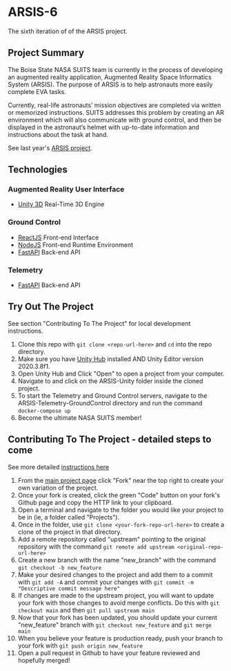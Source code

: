 # ARSIS-6
The sixth iteration of of the ARSIS project.

## Project Summary

The Boise State NASA SUITS team is currently in the process of developing an augmented 
reality application, Augmented Reality Space Informatics System (ARSIS). The purpose of 
ARSIS is to help astronauts more easily complete EVA tasks.

Currently, real-life astronauts’ mission objectives are completed via written or 
memorized instructions. SUITS addresses this problem by creating an AR environment which 
will also communicate with ground control, and then be displayed in the astronaut’s helmet 
with up-to-date information and instructions about the task at hand. 

See last year's [ARSIS project](https://github.com/NASA-SUITS-Teams/ARSIS-6).

## Technologies

### Augmented Reality User Interface
- [Unity 3D](https://unity.com/) Real-Time 3D Engine

### Ground Control
- [ReactJS](https://reactjs.org/) Front-end Interface
- [NodeJS](https://nodejs.org/en/) Front-end Runtime Environment
- [FastAPI](https://fastapi.tiangolo.com/) Back-end API

### Telemetry
- [FastAPI](https://fastapi.tiangolo.com/) Back-end API

## Try Out The Project
See section "Contributing To The Project" for local development instructions.
1. Clone this repo with `git clone <repo-url-here>` and `cd` into the repo directory.
2. Make sure you have [Unity Hub](https://unity.com/unity-hub) installed AND Unity Editor version 2020.3.8f1.
3. Open Unity Hub and Click "Open" to open a project from your computer.
4. Navigate to and click on the ARSIS-Unity folder inside the cloned project.
5. To start the Telemetry and Ground Control servers, navigate to the ARSIS-Telemetry-GroundControl directory and run the command `docker-compose up`
6. Become the ultimate NASA SUITS member!

## Contributing To The Project - detailed steps to come
See more detailed [instructions here](https://www.tomasbeuzen.com/post/git-fork-branch-pull/)
1. From the [main project page](https://github.com/BSU-SUITS-Team/ARSIS-6) click "Fork" near the top right to create your own variation of the project.
2. Once your fork is created, click the green "Code" button on your fork's Github page and copy the HTTP link to your clipboard.
3. Open a terminal and navigate to the folder you would like your project to be in (ie, a folder called "Projects").
4. Once in the folder, use `git clone <your-fork-repo-url-here>` to create a clone of the project in that directory.
5. Add a remote repository called "upstream" pointing to the original repository with the command `git remote add upstream <original-repo-url-here>`
6. Create a new branch with the name "new_branch" with the command `git checkout -b new_feature`
7. Make your desired changes to the project and add them to a commit with `git add -A` and commit your changes with `git commit -m "Descriptive commit message here"`
8. If changes are made to the upstream project, you will want to update your fork with those changes to avoid merge conflicts. Do this with `git checkout main` and then `git pull upstream main`
9. Now that your fork has been updated, you should update your current "new_feature" branch with `git checkout new_feature` and `git merge main`
10. When you believe your feature is production ready, push your branch to your fork with `git push origin new_feature`
11. Open a pull request in Github to have your feature reviewed and hopefully merged!

